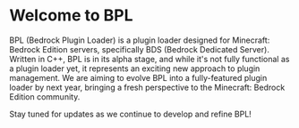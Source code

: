 # Welcome to BPL

BPL (Bedrock Plugin Loader) is a plugin loader designed for Minecraft: Bedrock Edition servers, specifically BDS (Bedrock Dedicated Server). Written in C++, BPL is in its alpha stage, and while it's not fully functional as a plugin loader yet, it represents an exciting new approach to plugin management. We are aiming to evolve BPL into a fully-featured plugin loader by next year, bringing a fresh perspective to the Minecraft: Bedrock Edition community.

Stay tuned for updates as we continue to develop and refine BPL!
